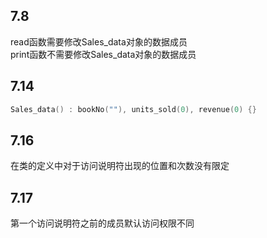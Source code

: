 ## 7.8
read函数需要修改Sales_data对象的数据成员  
print函数不需要修改Sales_data对象的数据成员
## 7.14
```c++
Sales_data() : bookNo(""), units_sold(0), revenue(0) {}
```
## 7.16
在类的定义中对于访问说明符出现的位置和次数没有限定
## 7.17
第一个访问说明符之前的成员默认访问权限不同